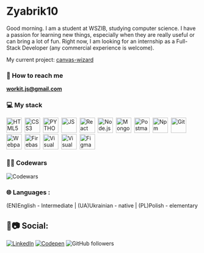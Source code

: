 # Zyabrik10

Good morning. I am a student at WSZIB, studying computer science. I have a passion for learning new things, especially when they are really useful or can bring a lot of fun. Right now, I am looking for an internship as a Full-Stack Developer (any commercial experience is welcome).

My current project: [canvas-wizard](https://canvas-wizard.vercel.app/)

### 📱 How to reach me

<a href="mailto:workit.js@gmail.com">**workit.js@gmail.com**</a>

### 💻 My stack

<div>
  <img src="./img/html.svg" title="HTML5" alt="HTML5" width="40" height="40"/> 
  <img src="./img/css.svg"  title="CSS3" alt="CSS3" width="40" height="40"/> 
  <img src="./img/python.svg"  title="PYTHON" alt="PYTHON" width="40" height="40"/> 
  <img src="./img/js.svg"  title="JS" alt="JS" width="40" height="40"/> 
  <img src="./img/react.svg"  title="React" alt="React" width="40" height="40"/> 
  <img src="./img/nodejs.svg"  title="Node.js" alt="Node.js" width="40" height="40"/> 
  <img src="./img/mongodb.svg" title="MongoDB" alt="MongoDB" width="40" height="40"/> 
  <img src="./img/postman.svg" title="Postman" alt="Postman" width="40" height="40"/> 
  <img src="./img/npm.svg" title="Npm" alt="Npm" width="40" height="40"/> 
  <img src="./img/git.svg" title="Git" alt="Git" width="40" height="40"/> 
  <img src="./img/webpack.svg" title="Webpack" alt="Webpack" width="40" height="40"/> 
  <img src="./img/firebase.svg" title="Firebase" alt="Firebase" width="40" height="40"/> 
  <img src="./img/vscode.svg" title="Visual Studio Code" alt="Visual Studio Code" width="40" height="40"/> 
  <img src="./img/vs.svg" title="Visual Studio" alt="Visual Studio" width="40" height="40"/> 
  <img src="./img/figma.svg" title="Figma" alt="Figma" width="40" height="40"/> 
</div>

### 👨‍💻 Codewars

![Codewars](https://www.codewars.com/users/Zyabrik10/badges/large)

### 🌐 **Languages** :

(EN)English - Intermediate | (UA)Ukrainian - native | (PL)Polish - elementary

## 📔📷 **Social**:

[![LinkedIn](https://img.shields.io/badge/LinkedIn-%230077B5.svg?logo=linkedin&logoColor=white)](https://www.linkedin.com/in/alexander-mazurok-jfd/) [![Codepen](https://img.shields.io/badge/codepen-black)](https://codepen.io/Zyabrik10) ![GitHub followers](https://img.shields.io/github/followers/4)
